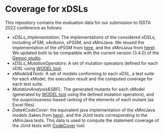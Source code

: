# Coverage for xDSLs
This repository contains the evaluation data for our submission to ISSTA 2022 conference as follows:
- *xDSLs_Implementation*: The implementations of the considered xDSLs, including xFSM, xArduino, xPSSM, and xMiniJava. 
We reused the implementation of the xPSSM from [here](https://github.com/tetrabox/examples-behavioral-interface/tree/master/languages/statemachines), and the xMiniJava from [here](https://github.com/tetrabox/minijava)). We updated both to be compatible with the current version (3.4.0) of the [Gemoc studio](https://gemoc.org/download.html).
- *xDSLs_MutationOperators*: A set of mutation operators defined for each xDSL using [WODEL tool](https://gomezabajo.github.io/Wodel/).
- *xModels&Tests*: A set of models conforming to each xDSL, a test suite for each xModel, the execution result and the computed coverage for each test suite.
- *MutationAnalysis&SBFL*: The generated mutants for each xModel (generated by [WODEL tool](https://gomezabajo.github.io/Wodel/) using the defined mutation operators), and the suspiciousness-based ranking of the elements of each mutant (as Excel files)
- *Data4CodeCover*: the equivalent java implementation of the xMiniJava models (taken from [here](https://www.cambridge.org/resources/052182060X/#programs)), and the JUnit tests corresponding to the xMiniJava tests. This data is used to compute the statement coverage of the JUnit tests with [CodeCover](http://codecover.org/index.html) tool. 
